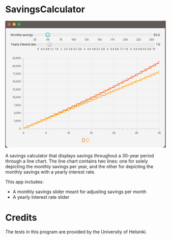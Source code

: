 # SavingsCalculator

![Alt Text](image1.png)

A savings calculator that displays savings throughout a 30-year period through a line chart. The line chart contains two lines: one for solely depicting the monthly savings per year, and the other for depicting the monthly savings with a yearly interest rate.

This app includes:
* A monthly savings slider meant for adjusting savings per month
* A yearly interest rate slider

# Credits
The tests in this program are provided by the University of Helsinki.
